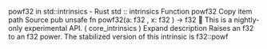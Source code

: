powf32 in std::intrinsics - Rust
std
::
intrinsics
Function
powf32
Copy item path
Source
pub unsafe fn powf32(a:
f32
, x:
f32
) ->
f32
🔬
This is a nightly-only experimental API. (
core_intrinsics
)
Expand description
Raises an
f32
to an
f32
power.
The stabilized version of this intrinsic is
f32::powf